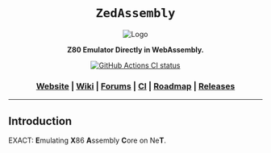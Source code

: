<div align="center">

  <h1><code>ZedAssembly</code></h1>

  <img src="" alt="Logo">

  <p>
    <strong>Z80 Emulator Directly in WebAssembly.</strong>
  </p>

  <p>
    <a href="https://github.com/VioletVillain/ZedAssembly/actions"><img alt="GitHub Actions CI status" src="https://github.com/VioletVillain/ZedAssembly/workflows/ZedAssembly/badge.svg"></a>
  </p>

  <h3>
    <a href="https://VioletVillain.github.io/ZedAssembly/">Website</a>
    <span> | </span>
    <a href="https://github.com/VioletVillain/ZedAssembly/wiki">Wiki</a>
    <span> | </span>
    <a href="https://github.com/VioletVillain/ZedAssembly/issues">Forums</a>
    <span> | </span>
    <a href="https://github.com/VioletVillain/ZedAssembly/actions">CI</a>
    <span> | </span>
    <a href="https://github.com/VioletVillain/ZedAssembly/projects">Roadmap</a>
    <span> | </span>
    <a href="https://github.com/VioletVillain/ZedAssembly/releases">Releases</a>
  </h3>
  
</div>

***

## Introduction
EXACT: **E**mulating **X**86 **A**ssembly **C**ore on Ne**T**.
